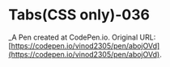 # Tabs(CSS only)-036
 _A Pen created at CodePen.io. Original URL: [https://codepen.io/vinod2305/pen/abojOVd](https://codepen.io/vinod2305/pen/abojOVd).

 